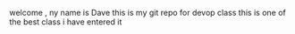 welcome , ny name is Dave
this is my git repo for devop class this is one of the best class i have entered it
